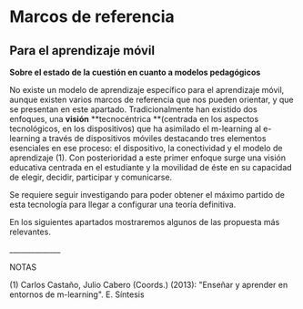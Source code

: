 # Marcos de referencia

## **Para el aprendizaje móvil**

**Sobre el estado de la cuestión en cuanto a modelos pedagógicos**

No existe un modelo de aprendizaje específico para el aprendizaje móvil, aunque existen varios marcos de referencia que nos pueden orientar, y que se presentan en este apartado. Tradicionalmente han existido dos enfoques, una **visión** **tecnocéntrica **(centrada en los aspectos tecnológicos, en los dispositivos) que ha asimilado el m-learning al e-learning a través de dispositivos móviles destacando tres elementos esenciales en ese proceso: el dispositivo, la conectividad y el modelo de aprendizaje (1). Con posterioridad a este primer enfoque surge una visión educativa centrada en el estudiante y la movilidad de éste en su capacidad de elegir, decidir, participar y comunicarse.

Se requiere seguir investigando para poder obtener el máximo partido de esta tecnología para llegar a configurar una teoría definitiva.

En los siguientes apartados mostraremos algunos de las propuesta más relevantes.

\_\_\_\_\_\_\_\_\_\_\_\_\_\_

NOTAS

(1) Carlos Castaño, Julio Cabero (Coords.) (2013): "Enseñar y aprender en entornos de m-learning". E. Síntesis